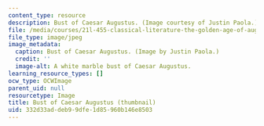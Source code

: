 ```yaml
---
content_type: resource
description: Bust of Caesar Augustus. (Image courtesy of Justin Paola.)
file: /media/courses/21l-455-classical-literature-the-golden-age-of-augustan-rome-fall-2004/332d33addeb99dfe1d85960b146e8503_21l-455f04-th.jpg
file_type: image/jpeg
image_metadata:
  caption: Bust of Caesar Augustus. (Image by Justin Paola.)
  credit: ''
  image-alt: A white marble bust of Caesar Augustus.
learning_resource_types: []
ocw_type: OCWImage
parent_uid: null
resourcetype: Image
title: Bust of Caesar Augustus (thumbnail)
uid: 332d33ad-deb9-9dfe-1d85-960b146e8503
---
```

